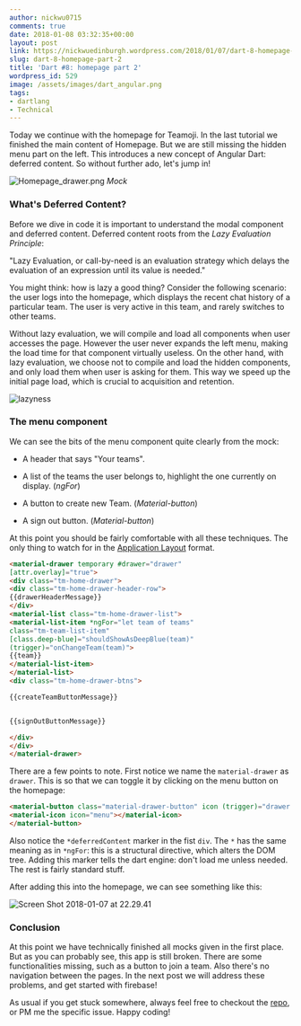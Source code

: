 ```yaml
---
author: nickwu0715
comments: true
date: 2018-01-08 03:32:35+00:00
layout: post
link: https://nickwuedinburgh.wordpress.com/2018/01/07/dart-8-homepage-part-2/
slug: dart-8-homepage-part-2
title: 'Dart #8: homepage part 2'
wordpress_id: 529
image: /assets/images/dart_angular.png
tags:
- dartlang
- Technical
---
```


Today we continue with the homepage for Teamoji. In the last tutorial we finished the main content of Homepage. But we are still missing the hidden menu part on the left. This introduces a new concept of Angular Dart: deferred content. So without further ado, let's jump in!

![Homepage_drawer.png](https://nickwuedinburgh.files.wordpress.com/2018/01/homepage_drawer.png)
*Mock*



### What's Deferred Content?



Before we dive in code it is important to understand the modal component and deferred content. Deferred content roots from the _Lazy Evaluation Principle_:

"Lazy Evaluation, or call-by-need is an evaluation strategy which delays the evaluation of an expression until its value is needed."

You might think: how is lazy a good thing? Consider the following scenario: the user logs into the homepage, which displays the recent chat history of a particular team. The user is very active in this team, and rarely switches to other teams.

Without lazy evaluation, we will compile and load all components when user accesses the page. However the user never expands the left menu, making the load time for that component virtually useless. On the other hand, with lazy evaluation, we choose not to compile and load the hidden components, and only load them when user is asking for them. This way we speed up the initial page load, which is crucial to acquisition and retention.

![lazyness](https://nickwuedinburgh.files.wordpress.com/2018/01/lazyness.png)



### The menu component



We can see the bits of the menu component quite clearly from the mock:





  * A header that says "Your teams".


  * A list of the teams the user belongs to, highlight the one currently on display. (_ngFor_)


  * A button to create new Team. (_Material-button_)


  * A sign out button. (_Material-button_)



At this point you should be fairly comfortable with all these techniques. The only thing to watch for in the [Application Layout](https://dart-lang.github.io/angular_components_example/#AppLayout) format.

~~~html
<material-drawer temporary #drawer="drawer"
[attr.overlay]="true">
<div class="tm-home-drawer">
<div class="tm-home-drawer-header-row">
{{drawerHeaderMessage}}
</div>
<material-list class="tm-home-drawer-list">
<material-list-item *ngFor="let team of teams"
class="tm-team-list-item"
[class.deep-blue]="shouldShowAsDeepBlue(team)"
(trigger)="onChangeTeam(team)">
{{team}}
</material-list-item>
</material-list>
<div class="tm-home-drawer-btns">

{{createTeamButtonMessage}}


{{signOutButtonMessage}}

</div>
</div>
</material-drawer>
~~~
There are a few points to note. First notice we name the `material-drawer` as `drawer`. This is so that we can toggle it by clicking on the menu button on the homepage:

~~~html
<material-button class="material-drawer-button" icon (trigger)="drawer.toggle()">
<material-icon icon="menu"></material-icon>
</material-button>
~~~
Also notice the `*deferredContent` marker in the fist `div`. The `*` has the same meaning as in `*ngFor`: this is a structural directive, which alters the DOM tree. Adding this marker tells the dart engine: don't load me unless needed. The rest is fairly standard stuff.

After adding this into the homepage, we can see something like this:

![Screen Shot 2018-01-07 at 22.29.41](https://nickwuedinburgh.files.wordpress.com/2018/01/screen-shot-2018-01-07-at-22-29-41.png)



### Conclusion



At this point we have technically finished all mocks given in the first place. But as you can probably see, this app is still broken. There are some functionalities missing, such as a button to join a team. Also there's no navigation between the pages. In the next post we will address these problems, and get started with firebase!

As usual if you get stuck somewhere, always feel free to checkout the [repo](https://github.com/NickWu007/Teamoji-practice), or PM me the specific issue. Happy coding!

